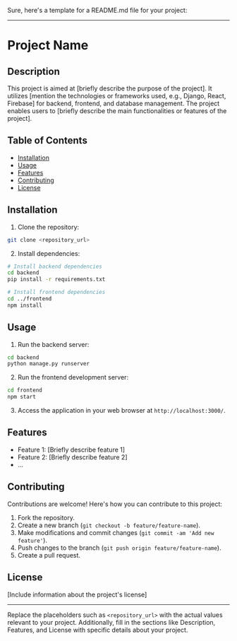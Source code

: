 Sure, here's a template for a README.md file for your project:

---

# Project Name

## Description

This project is aimed at [briefly describe the purpose of the project]. It utilizes [mention the technologies or frameworks used, e.g., Django, React, Firebase] for backend, frontend, and database management. The project enables users to [briefly describe the main functionalities or features of the project].

## Table of Contents

- [Installation](#installation)
- [Usage](#usage)
- [Features](#features)
- [Contributing](#contributing)
- [License](#license)

## Installation

1. Clone the repository:

```bash
git clone <repository_url>
```

2. Install dependencies:

```bash
# Install backend dependencies
cd backend
pip install -r requirements.txt

# Install frontend dependencies
cd ../frontend
npm install
```

## Usage

1. Run the backend server:

```bash
cd backend
python manage.py runserver
```

2. Run the frontend development server:

```bash
cd frontend
npm start
```

3. Access the application in your web browser at `http://localhost:3000/`.

## Features

- Feature 1: [Briefly describe feature 1]
- Feature 2: [Briefly describe feature 2]
- ...

## Contributing

Contributions are welcome! Here's how you can contribute to this project:

1. Fork the repository.
2. Create a new branch (`git checkout -b feature/feature-name`).
3. Make modifications and commit changes (`git commit -am 'Add new feature'`).
4. Push changes to the branch (`git push origin feature/feature-name`).
5. Create a pull request.

## License

[Include information about the project's license]

---

Replace the placeholders such as `<repository_url>` with the actual values relevant to your project. Additionally, fill in the sections like Description, Features, and License with specific details about your project.
